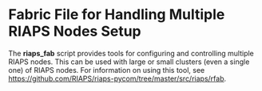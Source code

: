 # Fabric File for Handling Multiple RIAPS Nodes Setup
The **riaps_fab** script provides tools for configuring and controlling multiple RIAPS nodes.  This can be used with large or small clusters (even a single one) of RIAPS nodes.  For information on using this tool, see https://github.com/RIAPS/riaps-pycom/tree/master/src/riaps/rfab.

